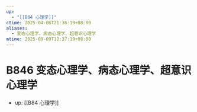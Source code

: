 ```yaml
---
up:
  - "[[B84 心理学]]"
ctime: 2025-04-06T21:36:19+08:00
aliases:
  - 变态心理学、病态心理学、超意识心理学
mtime: 2025-09-09T12:37:19+08:00
---
```


# B846 变态心理学、病态心理学、超意识心理学

- up: [[B84 心理学]]
